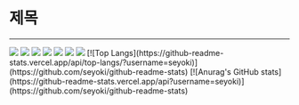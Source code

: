 # 제목
---
<img src="https://img.shields.io/badge/mysql-4479A1?style=flat-square&logo=postman&logoColor=black"/> 
<a href="링크"><img src="위에있는뱃지코드"/></a>
<img src="https://img.shields.io/badge/intellj-FF6C37?style=flat-square&logo=postman&logoColor=black"/> 
<a href="링크"><img src="위에있는뱃지코드"/></a>
<img src="https://img.shields.io/badge/postman-000000?style=flat-square&logo=postman&logoColor=black"/>
<a href="링크"><img src="000000"/></a>
<a href="https://github.com/seondal"><img src="https://hits.seeyoufarm.com/api/count/incr/badge.svg?url=https%3A%2F%2Fgithub.com%2Fseondal&count_bg=%23000000&title_bg=%23000000&icon=github.svg&icon_color=%23E7E7E7&title=GitHub&edge_flat=false)"/></a>
[![Top Langs](https://github-readme-stats.vercel.app/api/top-langs/?username=seyoki)](https://github.com/seyoki/github-readme-stats)
[![Anurag's GitHub stats](https://github-readme-stats.vercel.app/api?username=seyoki)](https://github.com/seyoki/github-readme-stats)
